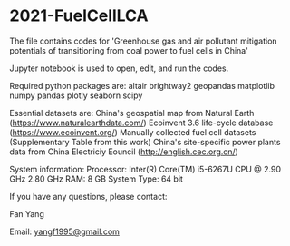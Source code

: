# 2021-FuelCellLCA

The file contains codes for 'Greenhouse gas and air pollutant mitigation potentials of transitioning from coal power to fuel cells in China'

Jupyter notebook is used to open, edit, and run the codes.

Required python packages are:
altair
brightway2
geopandas
matplotlib
numpy
pandas
plotly
seaborn
scipy

Essential datasets are:
China's geospatial map from Natural Earth (https://www.naturalearthdata.com/)
Ecoinvent 3.6 life-cycle database (https://www.ecoinvent.org/)
Manually collected fuel cell datasets (Supplementary Table from this work)
China's site-specific power plants data from China Electriciy Eouncil (http://english.cec.org.cn/)

System information:
Processor: Inter(R) Core(TM) i5-6267U CPU @ 2.90 GHz 2.80 GHz
RAM: 8 GB
System Type: 64 bit

If you have any questions, please contact:

Fan Yang

Email: yangf1995@gmail.com

